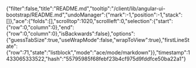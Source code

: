 {"filter":false,"title":"README.md","tooltip":"/client/lib/angular-ui-bootstrap/README.md","undoManager":{"mark":-1,"position":-1,"stack":[]},"ace":{"folds":[],"scrolltop":1020,"scrollleft":0,"selection":{"start":{"row":0,"column":0},"end":{"row":0,"column":0},"isBackwards":false},"options":{"guessTabSize":true,"useWrapMode":false,"wrapToView":true},"firstLineState":{"row":71,"state":"listblock","mode":"ace/mode/markdown"}},"timestamp":1433065333522,"hash":"55795985f68febf23b4cf975d9fddfce50ba22a1"}